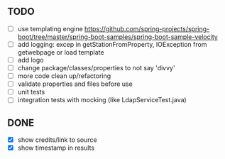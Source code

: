 ## TODO

- [ ] use templating engine https://github.com/spring-projects/spring-boot/tree/master/spring-boot-samples/spring-boot-sample-velocity
- [ ] add logging: excep in getStationFromProperty, IOException from getwebpage or load template
- [ ] add logo
- [ ] change package/classes/properties to not say 'divvy'
- [ ] more code clean up/refactoring
- [ ] validate properties and files before use
- [ ] unit tests
- [ ] integration tests with mocking (like LdapServiceTest.java)

## DONE

- [x] show credits/link to source
- [x] show timestamp in results
